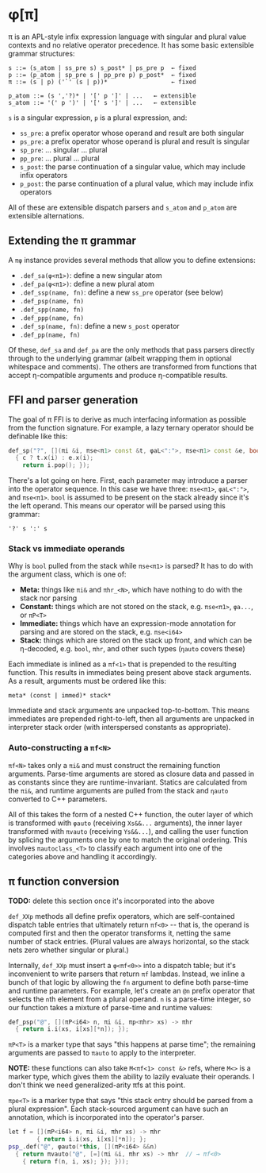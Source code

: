 # φ[π]
π is an APL-style infix expression language with singular and plural value contexts and no relative operator precedence. It has some basic extensible grammar structures:

```
s ::= (s_atom | ss_pre s) s_post* | ps_pre p  ← fixed
p ::= (p_atom | sp_pre s | pp_pre p) p_post*  ← fixed
π ::= (s | p) ('`' (s | p))*                  ← fixed

p_atom ::= (s ','?)* | '[' p ']' | ...   ← extensible
s_atom ::= '(' p ')' | '[' s ']' | ...   ← extensible
```

`s` is a singular expression, `p` is a plural expression, and:

+ `ss_pre`: a prefix operator whose operand and result are both singular
+ `ps_pre`: a prefix operator whose operand is plural and result is singular
+ `sp_pre`: ... singular ... plural
+ `pp_pre`: ... plural ... plural
+ `s_post`: the parse continuation of a singular value, which may include infix operators
+ `p_post`: the parse continuation of a plural value, which may include infix operators

All of these are extensible dispatch parsers and `s_atom` and `p_atom` are extensible alternations.


## Extending the π grammar
A `πφ` instance provides several methods that allow you to define extensions:

+ `.def_sa(φ<π1>)`: define a new singular atom
+ `.def_pa(φ<π1>)`: define a new plural atom
+ `.def_ssp(name, fn)`: define a new `ss_pre` operator (see below)
+ `.def_psp(name, fn)`
+ `.def_spp(name, fn)`
+ `.def_ppp(name, fn)`
+ `.def_sp(name, fn)`: define a new `s_post` operator
+ `.def_pp(name, fn)`

Of these, `def_sa` and `def_pa` are the only methods that pass parsers directly through to the underlying grammar (albeit wrapping them in optional whitespace and comments). The others are transformed from functions that accept η-compatible arguments and produce η-compatible results.


## FFI and parser generation
The goal of π FFI is to derive as much interfacing information as possible from the function signature. For example, a lazy ternary operator should be definable like this:

```cpp
def_sp("?", [](πi &i, πse<π1> const &t, φaL<":">, πse<π1> const &e, bool c)
  { c ? t.x(i) : e.x(i);
    return i.pop(); });
```

There's a lot going on here. First, each parameter may introduce a parser into the operator sequence. In this case we have three: `πse<π1>`, `φaL<":">`, and `πse<π1>`. `bool` is assumed to be present on the stack already since it's the left operand. This means our operator will be parsed using this grammar:

```
'?' s ':' s
```


### Stack vs immediate operands
Why is `bool` pulled from the stack while `πse<π1>` is parsed? It has to do with the argument class, which is one of:

+ **Meta:** things like `πi&` and `πhr_<N>`, which have nothing to do with the stack nor parsing
+ **Constant:** things which are not stored on the stack, e.g. `πse<π1>`, `φa...`, or `πP<T>`
+ **Immediate:** things which have an expression-mode annotation for parsing and are stored on the stack, e.g. `πse<i64>`
+ **Stack:** things which are stored on the stack up front, and which can be η-decoded, e.g. `bool`, `πhr`, and other such types (`ηauto` covers these)

Each immediate is inlined as a `πf<1>` that is prepended to the resulting function. This results in immediates being present above stack arguments. As a result, arguments must be ordered like this:

```
meta* (const | immed)* stack*
```

Immediate and stack arguments are unpacked top-to-bottom. This means immediates are prepended right-to-left, then all arguments are unpacked in interpreter stack order (with interspersed constants as appropriate).


### Auto-constructing a `πf<N>`
`πf<N>` takes only a `πi&` and must construct the remaining function arguments. Parse-time arguments are stored as closure data and passed in as constants since they are runtime-invariant. Statics are calculated from the `πi&`, and runtime arguments are pulled from the stack and `ηauto` converted to C++ parameters.

All of this takes the form of a nested C++ function, the outer layer of which is transformed with `φauto` (receiving `Xs&&...` arguments), the inner layer transformed with `πvauto` (receiving `Ys&&...`), and calling the user function by splicing the arguments one by one to match the original ordering. This involves `πautoclass_<T>` to classify each argument into one of the categories above and handling it accordingly.


## π function conversion
**TODO:** delete this section once it's incorporated into the above

`def_XXp` methods all define prefix operators, which are self-contained dispatch table entries that ultimately return `πf<0>` -- that is, the operand is computed first and then the operator transforms it, netting the same number of stack entries. (Plural values are always horizontal, so the stack nets zero whether singular or plural.)

Internally, `def_XXp` must insert a `φ<πf<0>>` into a dispatch table; but it's inconvenient to write parsers that return `πf` lambdas. Instead, we inline a bunch of that logic by allowing the `fn` argument to define both parse-time and runtime parameters. For example, let's create an `@n` prefix operator that selects the `n`th element from a plural operand. `n` is a parse-time integer, so our function takes a mixture of parse-time and runtime values:

```cpp
def_psp("@", [](πP<i64> n, πi &i, πp<πhr> xs) -> πhr
  { return i.i(xs, i[xs][*n]); });
```

`πP<T>` is a marker type that says "this happens at parse time"; the remaining arguments are passed to `πauto` to apply to the interpreter.

**NOTE:** these functions can also take `M<πf<1> const &>` refs, where `M<>` is a marker type, which gives them the ability to lazily evaluate their operands. I don't think we need generalized-arity πfs at this point.

`πpe<T>` is a marker type that says "this stack entry should be parsed from a plural expression". Each stack-sourced argument can have such an annotation, which is incorporated into the operator's parser.

```cpp
let f = [](πP<i64> n, πi &i, πhr xs) -> πhr
        { return i.i(xs, i[xs][*n]); };
psp_.def("@", φauto(*this, [](πP<i64> &&n)
  { return πvauto("@", [=](πi &i, πhr xs) -> πhr  // → πf<0>
    { return f(n, i, xs); }); }));
```
